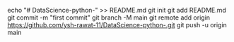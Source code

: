 echo "# DataScience-python-" >> README.md
git init
git add README.md
git commit -m "first commit"
git branch -M main
git remote add origin https://github.com/ysh-rawat-11/DataScience-python-.git
git push -u origin main

